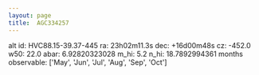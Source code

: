 ```yaml
---
layout: page
title:  AGC334257
--- 
```

alt id: HVC88.15-39.37-445
ra: 23h02m11.3s
dec: +16d00m48s
cz: -452.0
w50: 22.0
abar: 6.92820323028
m_hi: 5.2
n_hi: 18.7892994361
months observable: ['May', 'Jun', 'Jul', 'Aug', 'Sep', 'Oct']
